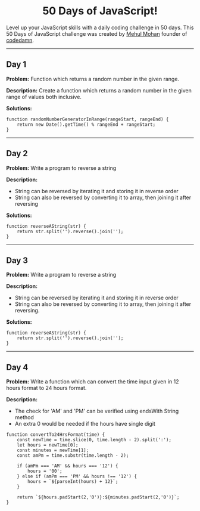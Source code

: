 <h1 align='center'>50 Days of JavaScript!</h1>

Level up your JavaScript skills with a daily coding challenge in 50 days. This 50 Days of JavaScript challenge was created by [Mehul Mohan](https://youtube.com/codedamn) founder of [codedamn](https://codedamn.com/).

------------------------------------

## Day 1

**Problem:** Function which returns a random number in the given range.

**Description:**  Create a function which returns a random number in the given range of values both inclusive.

**Solutions:**

```#! JavaScript
function randomNumberGeneratorInRange(rangeStart, rangeEnd) {
    return new Date().getTime() % rangeEnd + rangeStart;
}
```

------------------------------------

## Day 2

**Problem:** Write a program to reverse a string

**Description:**

* String can be reversed by iterating it and storing it in reverse order
* String can also be reversed by converting it to array, then joining it after reversing

**Solutions:**

```#! JavaScript
function reverseAString(str) {
    return str.split('').reverse().join('');
}
```

------------------------------------

## Day 3

**Problem:** Write a program to reverse a string

**Description:**

* String can be reversed by iterating it and storing it in reverse order
* String can also be reversed by converting it to array, then joining it after reversing.


**Solutions:**

```#! JavaScript
function reverseAString(str) {
    return str.split('').reverse().join('');
}
```

------------------------------------

## Day 4

**Problem:** Write a function which can convert the time input given in 12 hours format to 24 hours format.

**Description:**

* The check for 'AM' and 'PM' can be verified using endsWith String method
* An extra 0 would be needed if the hours have single digit

```#! JavaScript
function convertTo24HrsFormat(time) {
    const newTime = time.slice(0, time.length - 2).split(':');
    let hours = newTime[0];
    const minutes = newTime[1];
    const amPm = time.substr(time.length - 2);

    if (amPm === 'AM' && hours === '12') {
        hours = '00';
    } else if (amPm === 'PM' && hours !== '12') {
        hours = `${parseInt(hours) + 12}`;
    }

    return `${hours.padStart(2,'0')}:${minutes.padStart(2,'0')}`;
}
```
